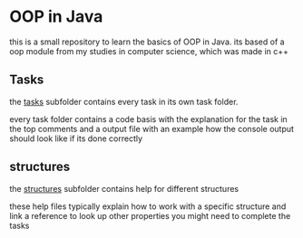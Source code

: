 # OOP in Java

this is a small repository to learn the basics of OOP in Java.
its based of a oop module from my studies in computer science, which was made in c++

## Tasks

the [tasks](./tasks/) subfolder contains every task in its own task folder.

every task folder contains a code basis with the explanation for the task in the top comments
and a output file with an example how the console output should look like if its done correctly

## structures

the [structures](./structures/) subfolder contains help for different structures

these help files typically explain how to work with a specific structure and link a reference
to look up other properties you might need to complete the tasks